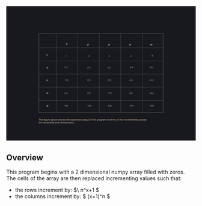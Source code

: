 <img src="./output/table.png">

## Overview
This program begins with a 2 dimensional numpy array filled with zeros. The cells of the array are then replaced incrementing values such that:
- the rows increment by: $\ n^x+1 \$
- the columns increment by: $ (x+1)^n $